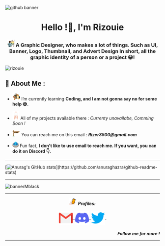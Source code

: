 ![github banner](https://user-images.githubusercontent.com/108636838/178123165-964192f6-dab3-4bf2-8173-f80ad0166738.jpg)


<h1 align="center">Hello !🌴, I'm Rizouie</h1>
<h3 align="center"> <img src="assets/gifs/painting-art.gif" width="24px"> A Graphic Designer, who makes a lot of things. Such as UI, Banner, Logo, Thumbnail, and Advert Design In short, all the graphic identity of a person or a project 😀!  
</h3>


<p align="left"> <img src="https://komarev.com/ghpvc/?username=rizouie&label=Profile%20views&color=e8893b&style=flat"  alt="rizouie" /> </p>

## 🎑 About Me :
-  <img src="assets/gifs/coding.gif" width="25px"> I’m currently learning **Coding, and I am not gonna say no for some help 😅.**

-  <img src="assets/gifs/project.gif" width="22px"> All of my projects available there : _Currenty unavailabe, Comming Soon !_

-  <img src="assets/gifs/mail.gif" width="25px"> You can reach me on this email : **_Rizer3500@gmail.com_**

-  <img src="assets/gifs/fact.gif" width="20px"> Fun fact, **I don't like to use email to reach me. If you want, you can do it on Discord 👇.**

<hr>

[![Anurag's GitHub stats](https://github-readme-stats.vercel.app/api?username=Rizouie&bg_color=-45,2A531B,3F6C24,689424,95B343,BECF65,&title_color=ffffff&text_color=ffffff&icon_color=ffffff&hide_border=true&show_icons=true&count_private=true")](https://github.com/anuraghazra/github-readme-stats)

<hr>

![bannerMblack](https://user-images.githubusercontent.com/108636838/180505689-ad70d86a-8f15-419c-927a-ac61e3f62034.gif)

<hr>


<p align = "center">
  <img src="assets/gifs/unemployed-bank-account.gif" width="20px">&nbsp; <i><b>Profiles:</b></i><br><br>
  <a href="mailto:Rizer3500@gmail.com">
    <img align="center" alt="Rizouie @Mail" width="45px" src="assets/contact logos/gmail.png" />&nbsp;
  </a>
  <a href="https://discord.com/users/536145260204785677">
    <img align="center" alt="Rizouie @Discord" width="45px" src="assets/contact logos/discord.png" />&nbsp;
  </a>
  <a href="https://twitter.com/Rizouie">
    <img align="center" alt="Rizouie @Twitter" width="45px" src="assets/contact logos/twitter.png" />&nbsp;
  </a>
</p>
    <i><b><h5 align="right"> Follow me for more !</b></i>
<hr>
